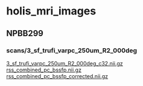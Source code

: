 # holis_mri_images
## NPBB299
### scans/3_sf_trufi_varpc_250um_R2_000deg
[3_sf_trufi_varpc_250um_R2_000deg_c32.nii.gz](https://brain-api.cbi.pitt.edu/browser/public_h20/holis/mri/2022-10-05_7T_Ex_Vivo_HOLiS_NPBB328_Huge/scans/3_sf_trufi_varpc_250um_R2_000deg/3_sf_trufi_varpc_250um_R2_000deg_c32.nii.gz)<br>
[rss_combined_pc_bssfp.nii.gz](https://brain-api.cbi.pitt.edu/browser/public_h20/holis/mri/2022-10-05_7T_Ex_Vivo_HOLiS_NPBB328_Huge/scans/3_sf_trufi_varpc_250um_R2_000deg/rss_combined_pc_bssfp.nii.gz)<br>
[rss_combined_pc_bssfp_corrected.nii.gz](https://brain-api.cbi.pitt.edu/browser/public_h20/holis/mri/2022-10-05_7T_Ex_Vivo_HOLiS_NPBB328_Huge/scans/3_sf_trufi_varpc_250um_R2_000deg/)<br>
